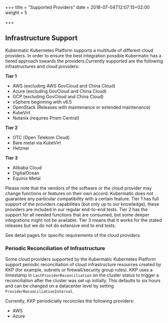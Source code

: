 +++
title = "Supported Providers"
date = 2018-07-04T12:07:15+02:00
weight = 5

+++

## Infrastructure Support

Kubermatic Kubernetes Platform supports a multitude of different cloud providers. In order to ensure the best integration possible Kubermatic has a tiered approach towards the providers.Currently supported are the following infrastructures and cloud providers:

**Tier 1**
* AWS (excluding AWS GovCloud and China Cloud)
* Azure (excluding GovCloud and China Cloud)
* GCP (excluding GovCloud and China Cloud)
* vSphere beginning with v6.5
* OpenStack (Releases with maintenance or extended maintenance)
* KubeVirt
* Nutanix (requires Prism Central)

**Tier 2**
* OTC (Open Telekom Cloud)
* Bare metal via KubeVirt
* Hetzner

**Tier 3**
* Alibaba Cloud
* DigitalOcean
* Equinix Metal

Please note that the vendors of the software or the cloud provider may change functions or features on their own accord. Kubermatic does not guarantee any particular compatibility with a certain feature. Tier 1 has full support of the providers capabilities (but only up to our knowledge), these providers are included in our regular end-to-end tests. Tier 2 has the support for all needed functions that are consumed, but some deeper integrations might not be available. Tier 3 means that it works for the stated releases but we do not do extensive end to end tests.


See detail pages for specific requirements of the cloud providers.

### Periodic Reconciliation of Infrastructure

Some cloud providers supported by the Kubermatic Kubernetes Platform support periodic reconciliation of cloud infrastructure resources created by KKP (for example, subnets or firewall/security group rules). KKP uses a timestamp in `LastProviderReconciliation` on the cluster status to trigger a reconciliation after the cluster was set up initially. This defaults to six hours and can be changed on a datacenter level by setting `ProviderReconciliationInterval`.

Currently, KKP periodicially reconciles the following providers:

* AWS
* Azure
